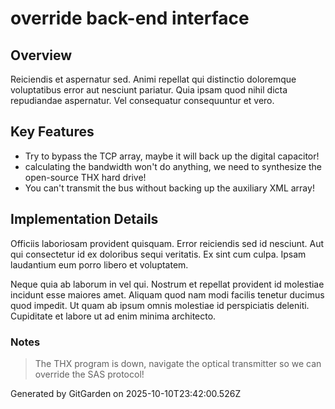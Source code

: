 # override back-end interface

## Overview
Reiciendis et aspernatur sed. Animi repellat qui distinctio doloremque voluptatibus error aut nesciunt pariatur. Quia ipsam quod nihil dicta repudiandae aspernatur. Vel consequatur consequuntur et vero.

## Key Features
- Try to bypass the TCP array, maybe it will back up the digital capacitor!
- calculating the bandwidth won't do anything, we need to synthesize the open-source THX hard drive!
- You can't transmit the bus without backing up the auxiliary XML array!

## Implementation Details
Officiis laboriosam provident quisquam. Error reiciendis sed id nesciunt. Aut qui consectetur id ex doloribus sequi veritatis. Ex sint cum culpa. Ipsam laudantium eum porro libero et voluptatem.
 Neque quia ab laborum in vel qui. Nostrum et repellat provident id molestiae incidunt esse maiores amet. Aliquam quod nam modi facilis tenetur ducimus quod impedit. Ut quam ab ipsum omnis molestiae id perspiciatis deleniti. Cupiditate et labore ut ad enim minima architecto.

### Notes
> The THX program is down, navigate the optical transmitter so we can override the SAS protocol!

Generated by GitGarden on 2025-10-10T23:42:00.526Z